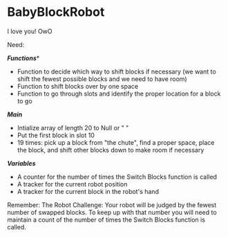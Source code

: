 # BabyBlockRobot

I love you!
OwO

Need:

***Functions****
- Function to decide which way to shift blocks if necessary (we want to shift the fewest possible blocks and we need to have room)
- Function to shift blocks over by one space
- Function to go through slots and identify the proper location for a block to go

***Main***

- Intialize array of length 20 to Null or " "
- Put the first block in slot 10
- 19 times: pick up a block from "the chute", find a proper space, place the block, and shift other blocks down to make room if necessary

***Variables***
- A counter for the number of times the Switch Blocks function is called
- A tracker for the current robot position
- A tracker for the current block in the robot's hand


Remember: 
The Robot Challenge: Your robot will be judged by the fewest number of swapped blocks. To keep up with that number you will need to maintain a count of the number of times the Switch Blocks function is called. 


